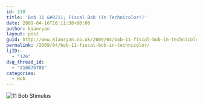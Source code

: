 ```yaml
---
id: 210
title: 'Bob 11 &#8211; Fiscal Bob (In Technicolor!)'
date: 2009-04-16T16:11:38+00:00
author: kianryan
layout: post
guid: http://www.kianryan.co.uk/2009/04/bob-11-fiscal-bob-in-technicolor/
permalink: /2009/04/bob-11-fiscal-bob-in-technicolor/
ljID:
  - "126"
dsq_thread_id:
  - "216675786"
categories:
  - Bob
---
```

![11 Bob Stimulus](http://www.kianryan.co.uk/wp-content/uploads/2009/04/11-bob-stimulus.jpg)